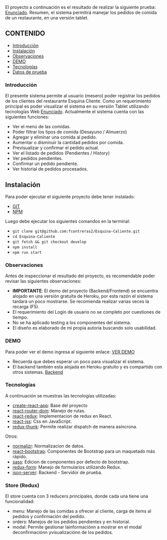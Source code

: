 El proyecto a continuación es el resultado de realizar la siguiente prueba: [Enunciado](https://github.com/fcontreras2/Esquina-Caliente/tree/develop/docs). Resumen, el sistema permitirá manejar los pedidos de comida de un restaurante, en una versión tablet.


## CONTENIDO


- [Introducción](#introduccion)
- [Instalación](#instalacion)
- [Observaciones](#observaciones)
- [DEMO](#demo)
- [Tecnologías](#tecnologias)
- [Datos de prueba](#datos-de-pruebas)


### Introducción


  El presente sistema permite al usuario (mesero) poder registrar los pedidos de los clientes del restaurante Esquina Cliente. Como un requerimiento principal es poder visualizar el sistema en su versión Tablet utilizando tecnologías Web [Enunciado](https://github.com/fcontreras2/Esquina-Caliente/tree/develop/docs). Actualmente el sistema cuenta con las siguientes funciones:
  
  * Ver el menú de las comidas.
  * Poder filtrar los tipos de comida (Desayuno / Almuerzo)
  * Agregar y eliminar una comida al pedido.
  * Aumentar o disminuir la cantidad pedidos por comida.
  * Previsualizar y confirmar el pedido actual.
  * Ver el listado de pedidos (Pendientes / History)
  * Ver pedidos pendientes.
  * Confirmar un pedido pendiente.
  * Ver historial de pedidos procesados.
  


## Instalación
Para poder ejecutar el siguiente proyecto debe tener instalado: 
  - [GIT](https://git-scm.com/)
  - [NPM](https://www.npmjs.com/)


Luego debe ejecutar los siguientes comandos en la terminal:
 - `git clone git@github.com:fcontreras2/Esquina-Caliente.git`
 - `cd Esquina-Caliente`
 - `git fetch && git checkout develop`
 - `npm install`
 - `npm run start`


### Observaciones
  
  Antes de inspeccionar el resultado del proyecto, es recomendable poder revisar las siguientes observaciones:
  
  * **IMPORTANTE**: El demo del proyecto (Backend/Frontend) se encuentra alojado en una versión gratuita de Heroku, por esta razón el sistema tardará  un poco mostrarse. Se recomienda realizar varias veces la recarga (F5).
  * El requerimiento del Login de usuario no se completo por cuestiones de tiempo.
  * No se ha aplicado testing a los componentes del sistema.
  * El diseño es elaborado de mi propia autoría buscando solo usabilidad.
  
### DEMO
   
   Para poder ver el demo ingresa al siguiente enlace: [VER DEMO](http://esquina-caliente.herokuapp.com) 
   
   * Recuerda que debes esperar un poco para visualizar el sistema.
   * El backend también esta alojada en Heroku gratuito y es compartido con otros sistemas. [Backend](https://github.com/fcontreras2/shopping-cart-data)
   


### Tecnologías


A continuación se muestras las tecnologías utilizadas:


 - [create-react-app](https://github.com/facebook/create-react-app): Base del proyecto
 - [react-router-dom](https://github.com/ReactTraining/react-router/tree/master/packages/react-router-dom): Manejo de rutas.
 - [react-redux](https://github.com/reduxjs/react-redux): Implementacion de redux en React.
 - [react-jss](https://github.com/cssinjs/react-jss): Css en JavaScript.
 - [redux-thunk](https://github.com/reduxjs/redux-thunk): Permite realizar dispatch de manera asíncrona.
 
Otros:
 - [normalizr](https://github.com/paularmstrong/normalizr): Normalizacion de datos.
 - [react-bootstrap](https://react-bootstrap.netlify.com/): Componentes de Bootstrap para un maquetado más rápido. 
 - [sass](http://sass-lang.com/): Edicion de componentes por defecto de bootstrap.
 - [redux-form](https://redux-form.com/7.4.2/): Manejo de formularios utilizando Redux.
 - [json-server](https://github.com/typicode/json-server): Backend - Servidor de prueba.
 


### Store (Redux)
  El store cuenta con 3 reducers principales, donde cada una tiene una funcionalidad:


  - menu: Manejo de las comidas a ofrecer al cliente, carga de items al pedidos y confirmación del pedido.
  - orders: Manejos de los pedidos pendientes y en historial.
  - modal: Permite gestionar lainformaciónn a mostrar en el modal deconfirmaciónn yvisualizaciónn de los pedidos.
